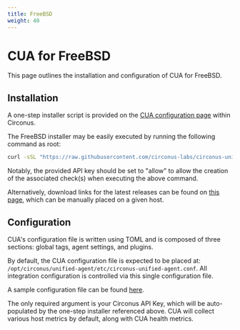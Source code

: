 ```yaml
---
title: FreeBSD
weight: 40
---
```


# CUA for FreeBSD

This page outlines the installation and configuration of CUA for FreeBSD.

## Installation

A one-step installer script is provided on the [CUA configuration page](https://login.circonus.com/?whereTo=%2Fagents%3Ftype%3Dhttptrap%3Acua%23documentation_panel) within Circonus.

The FreeBSD installer may be easily executed by running the following command as root:

```sh
curl -sSL "https://raw.githubusercontent.com/circonus-labs/circonus-unified-agent/master/install/install_freebsd.sh" | bash -s -- --key <circonus api key>
```

Notably, the provided API key should be set to "allow" to allow the creation of the associated check(s) when executing the above command.

Alternatively, download links for the latest releases can be found on [this page](https://github.com/circonus-labs/circonus-unified-agent/releases/latest), which can be manually placed on a given host.

## Configuration

CUA's configuration file is written using TOML and is composed of three sections: global tags, agent settings, and plugins.

By default, the CUA configuration file is expected to be placed at: `/opt/circonus/unified-agent/etc/circonus-unified-agent.conf`. All integration configuration is controlled via this single configuration file.

A sample configuration file can be found [here](https://github.com/circonus-labs/circonus-unified-agent/blob/master/etc/example-circonus-unified-agent.conf).

The only required argument is your Circonus API Key, which will be auto-populated by the one-step installer referenced above. CUA will collect various host metrics by default, along with CUA health metrics.